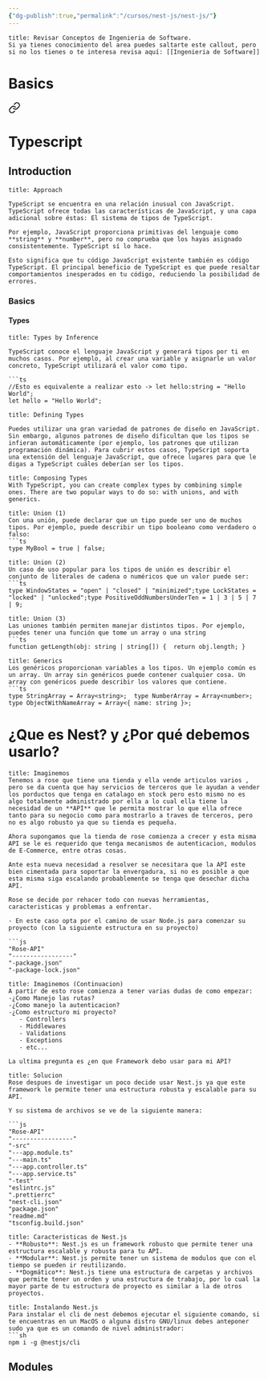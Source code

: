 ```yaml
---
{"dg-publish":true,"permalink":"/cursos/nest-js/nest-js/"}
---
```


```ad-important
title: Revisar Conceptos de Ingenieria de Software. 
Si ya tienes conocimiento del area puedes saltarte este callout, pero si no los tienes o te interesa revisa aquí: [[Ingenieria de Software]]
```
# Basics

<div class="transclusion internal-embed is-loaded"><a class="markdown-embed-link" href="/cursos/typescript/typescript/" aria-label="Open link"><svg xmlns="http://www.w3.org/2000/svg" width="24" height="24" viewBox="0 0 24 24" fill="none" stroke="currentColor" stroke-width="2" stroke-linecap="round" stroke-linejoin="round" class="svg-icon lucide-link"><path d="M10 13a5 5 0 0 0 7.54.54l3-3a5 5 0 0 0-7.07-7.07l-1.72 1.71"></path><path d="M14 11a5 5 0 0 0-7.54-.54l-3 3a5 5 0 0 0 7.07 7.07l1.71-1.71"></path></svg></a><div class="markdown-embed">




# Typescript
## Introduction
```ad-summary
title: Approach

TypeScript se encuentra en una relación inusual con JavaScript. TypeScript ofrece todas las características de JavaScript, y una capa adicional sobre éstas: El sistema de tipos de TypeScript.

Por ejemplo, JavaScript proporciona primitivas del lenguaje como **string** y **number**, pero no comprueba que los hayas asignado consistentemente. TypeScript sí lo hace.

Esto significa que tu código JavaScript existente también es código TypeScript. El principal beneficio de TypeScript es que puede resaltar comportamientos inesperados en tu código, reduciendo la posibilidad de errores.

```
### Basics
#### Types
```ad-todo
title: Types by Inference

TypeScript conoce el lenguaje JavaScript y generará tipos por ti en muchos casos. Por ejemplo, al crear una variable y asignarle un valor concreto, TypeScript utilizará el valor como tipo.

```ts
//Esto es equivalente a realizar esto -> let hello:string = "Hello World";
let hello = "Hello World"; 
```
```ad-info
title: Defining Types

Puedes utilizar una gran variedad de patrones de diseño en JavaScript. Sin embargo, algunos patrones de diseño dificultan que los tipos se infieran automáticamente (por ejemplo, los patrones que utilizan programación dinámica). Para cubrir estos casos, TypeScript soporta una extensión del lenguaje JavaScript, que ofrece lugares para que le digas a TypeScript cuáles deberían ser los tipos.
```

```ad-info
title: Composing Types
With TypeScript, you can create complex types by combining simple ones. There are two popular ways to do so: with unions, and with generics.
```
```ad-example
title: Union (1)
Con una unión, puede declarar que un tipo puede ser uno de muchos tipos. Por ejemplo, puede describir un tipo booleano como verdadero o falso:
```ts
type MyBool = true | false;
```
```ad-example
title: Union (2)
Un caso de uso popular para los tipos de unión es describir el conjunto de literales de cadena o numéricos que un valor puede ser:
```ts
type WindowStates = "open" | "closed" | "minimized";type LockStates = "locked" | "unlocked";type PositiveOddNumbersUnderTen = 1 | 3 | 5 | 7 | 9;
```
```ad-example 
title: Union (3)
Las uniones también permiten manejar distintos tipos. Por ejemplo, puedes tener una función que tome un array o una string
```ts
function getLength(obj: string | string[]) {  return obj.length; }
```
```ad-example 
title: Generics
Los genéricos proporcionan variables a los tipos. Un ejemplo común es un array. Un array sin genéricos puede contener cualquier cosa. Un array con genéricos puede describir los valores que contiene.
```ts 
type StringArray = Array<string>;  type NumberArray = Array<number>;  
type ObjectWithNameArray = Array<{ name: string }>;
```



</div></div>

# ¿Que es Nest? y ¿Por qué debemos usarlo?

```ad-hint 
title: Imaginemos
Tenemos a rose que tiene una tienda y ella vende articulos varios , pero se da cuenta que hay servicios de terceros que le ayudan a vender los porductos que tenga en catalago en stock pero esto mismo no es algo totalmente administrado por ella a lo cual ella tiene la necesidad de un **API** que le permita mostrar lo que ella ofrece tanto para su negocio como para mostrarlo a traves de terceros, pero no es algo robusto ya que su tienda es pequeña.

Ahora supongamos que la tienda de rose comienza a crecer y esta misma API se le es requerido que tenga mecanismos de autenticacion, modulos de E-Commerce, entre otras cosas.

Ante esta nueva necesidad a resolver se necesitara que la API este bien cimentada para soportar la envergadura, si no es posible a que esta misma siga escalando probablemente se tenga que desechar dicha API.

Rose se decide por rehacer todo con nuevas herramientas, caracteristicas y problemas a enfrentar.

- En este caso opta por el camino de usar Node.js para comenzar su proyecto (con la siguiente estructura en su proyecto)

```js
"Rose-API"
"-----------------"
"-package.json"
"-package-lock.json"
```
```ad-hint
title: Imaginemos (Continuacion)
A partir de esto rose comienza a tener varias dudas de como empezar:
-¿Como Manejo las rutas?
-¿Como manejo la autenticacion?
-¿Como estructuro mi proyecto?
   - Controllers
   - Middlewares
   - Validations
   - Exceptions
   - etc...

La ultima pregunta es ¿en que Framework debo usar para mi API?

```
```ad-hint
title: Solucion
Rose despues de investigar un poco decide usar Nest.js ya que este framework le permite tener una estructura robusta y escalable para su API.

Y su sistema de archivos se ve de la siguiente manera:

```js
"Rose-API"
"-----------------"
"-src"
"---app.module.ts"
"---main.ts"
"---app.controller.ts"
"---app.service.ts"
"-test"
"eslintrc.js"
".prettierrc"
"nest-cli.json"
"package.json"
"readme.md"
"tsconfig.build.json"
```

```ad-important
title: Caracteristicas de Nest.js
- **Robusto**: Nest.js es un framework robusto que permite tener una estructura escalable y robusta para tu API.
- **Modular**: Nest.js permite tener un sistema de modulos que con el tiempo se pueden ir reutilizando.
- **Dogmático**: Nest.js tiene una estructura de carpetas y archivos que permite tener un orden y una estructura de trabajo, por lo cual la mayor parte de tu estructura de proyecto es similar a la de otros proyectos.
```
```ad-attention
title: Instalando Nest.js
Para instalar el cli de nest debemos ejecutar el siguiente comando, si te encuentras en un MacOS o alguna distro GNU/linux debes anteponer sudo ya que es un comando de nivel administrador:
```sh
npm i -g @nestjs/cli
```

## Modules
